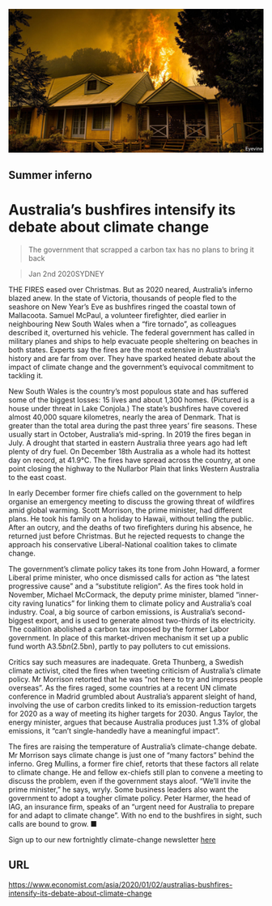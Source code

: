 ![](./images/20200104_asp005.jpg)

## Summer inferno

# Australia’s bushfires intensify its debate about climate change

> The government that scrapped a carbon tax has no plans to bring it back

> Jan 2nd 2020SYDNEY

THE FIRES eased over Christmas. But as 2020 neared, Australia’s inferno blazed anew. In the state of Victoria, thousands of people fled to the seashore on New Year’s Eve as bushfires ringed the coastal town of Mallacoota. Samuel McPaul, a volunteer firefighter, died earlier in neighbouring New South Wales when a “fire tornado”, as colleagues described it, overturned his vehicle. The federal government has called in military planes and ships to help evacuate people sheltering on beaches in both states. Experts say the fires are the most extensive in Australia’s history and are far from over. They have sparked heated debate about the impact of climate change and the government’s equivocal commitment to tackling it.

New South Wales is the country’s most populous state and has suffered some of the biggest losses: 15 lives and about 1,300 homes. (Pictured is a house under threat in Lake Conjola.) The state’s bushfires have covered almost 40,000 square kilometres, nearly the area of Denmark. That is greater than the total area during the past three years’ fire seasons. These usually start in October, Australia’s mid-spring. In 2019 the fires began in July. A drought that started in eastern Australia three years ago had left plenty of dry fuel. On December 18th Australia as a whole had its hottest day on record, at 41.9°C. The fires have spread across the country, at one point closing the highway to the Nullarbor Plain that links Western Australia to the east coast.

In early December former fire chiefs called on the government to help organise an emergency meeting to discuss the growing threat of wildfires amid global warming. Scott Morrison, the prime minister, had different plans. He took his family on a holiday to Hawaii, without telling the public. After an outcry, and the deaths of two firefighters during his absence, he returned just before Christmas. But he rejected requests to change the approach his conservative Liberal-National coalition takes to climate change.

The government’s climate policy takes its tone from John Howard, a former Liberal prime minister, who once dismissed calls for action as “the latest progressive cause” and a “substitute religion”. As the fires took hold in November, Michael McCormack, the deputy prime minister, blamed “inner-city raving lunatics” for linking them to climate policy and Australia’s coal industry. Coal, a big source of carbon emissions, is Australia’s second-biggest export, and is used to generate almost two-thirds of its electricity. The coalition abolished a carbon tax imposed by the former Labor government. In place of this market-driven mechanism it set up a public fund worth A$3.5bn ($2.5bn), partly to pay polluters to cut emissions.

Critics say such measures are inadequate. Greta Thunberg, a Swedish climate activist, cited the fires when tweeting criticism of Australia’s climate policy. Mr Morrison retorted that he was “not here to try and impress people overseas”. As the fires raged, some countries at a recent UN climate conference in Madrid grumbled about Australia’s apparent sleight of hand, involving the use of carbon credits linked to its emission-reduction targets for 2020 as a way of meeting its higher targets for 2030. Angus Taylor, the energy minister, argues that because Australia produces just 1.3% of global emissions, it “can’t single-handedly have a meaningful impact”.

The fires are raising the temperature of Australia’s climate-change debate. Mr Morrison says climate change is just one of “many factors” behind the inferno. Greg Mullins, a former fire chief, retorts that these factors all relate to climate change. He and fellow ex-chiefs still plan to convene a meeting to discuss the problem, even if the government stays aloof. “We’ll invite the prime minister,” he says, wryly. Some business leaders also want the government to adopt a tougher climate policy. Peter Harmer, the head of IAG, an insurance firm, speaks of an “urgent need for Australia to prepare for and adapt to climate change”. With no end to the bushfires in sight, such calls are bound to grow. ■

Sign up to our new fortnightly climate-change newsletter [here](https://www.economist.com//theclimateissue/)

## URL

https://www.economist.com/asia/2020/01/02/australias-bushfires-intensify-its-debate-about-climate-change
